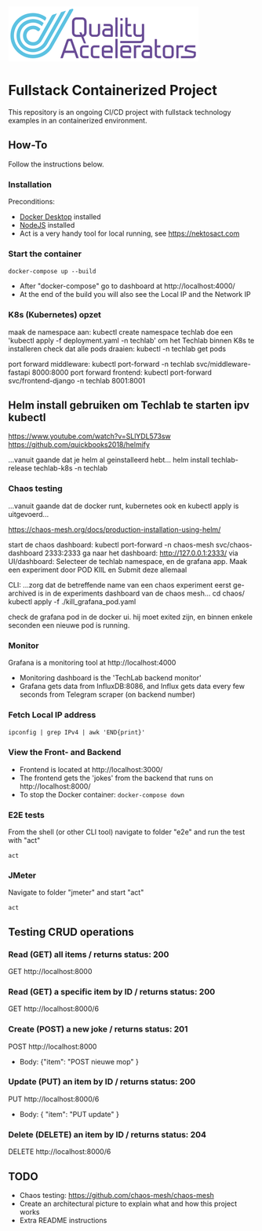 ![logo](src/qa.png)

# Fullstack Containerized Project

This repository is an ongoing CI/CD project with fullstack technology examples in an containerized environment. 

## How-To
Follow the instructions below. 

### Installation
Preconditions:
- [Docker Desktop](https://docs.docker.com/desktop/install/windows-install/) installed
- [NodeJS](https://nodejs.org/en/download/package-manager) installed
- Act is a very handy tool for local running, see <https://nektosact.com>

### Start the container
```docker-compose up --build```
- After "docker-compose" go to dashboard at http://localhost:4000/
- At the end of the build you will also see the Local IP and the Network IP

### K8s (Kubernetes) opzet
maak de namespace aan: kubectl create namespace techlab
doe een 'kubectl apply -f deployment.yaml -n techlab' om het Techlab binnen K8s te installeren
check dat alle pods draaien: kubectl -n techlab get pods

port forward middleware:  kubectl port-forward -n techlab svc/middleware-fastapi 8000:8000
port forward frontend: kubectl port-forward svc/frontend-django -n techlab 8001:8001

## Helm install gebruiken om Techlab te starten ipv kubectl
https://www.youtube.com/watch?v=SLlYDL573sw
https://github.com/quickbooks2018/helmify

...vanuit gaande dat je helm al geinstalleerd hebt...
helm install techlab-release techlab-k8s -n techlab


### Chaos testing
...vanuit gaande dat de docker runt, kubernetes ook en kubectl apply is uitgevoerd...

https://chaos-mesh.org/docs/production-installation-using-helm/

start de chaos dashboard:  kubectl port-forward -n chaos-mesh svc/chaos-dashboard 2333:2333
ga naar het dashboard:  http://127.0.0.1:2333/
via UI/dashboard: Selecteer de techlab namespace, en de grafana app. 
Maak een experiment door POD KIlL en Submit deze allemaal 

CLI:
...zorg dat de betreffende name van een chaos experiment eerst ge-archived is in de experiments dashboard van de chaos mesh...
cd chaos/
kubectl apply -f ./kill_grafana_pod.yaml

check de grafana pod in de docker ui. hij moet exited zijn, en binnen enkele seconden een nieuwe pod is running.

### Monitor
Grafana is a monitoring tool at http://localhost:4000

- Monitoring dashboard is the 'TechLab backend monitor'
- Grafana gets data from InfluxDB:8086, and Influx gets data every few seconds from Telegram scraper (on backend number)

### Fetch Local IP address
```ipconfig | grep IPv4 | awk 'END{print}'```  


### View the Front- and Backend 
- Frontend is located at http://localhost:3000/
- The frontend gets the 'jokes' from the backend that runs on http://localhost:8000/
- To stop the Docker container:
 ```docker-compose down```

### E2E tests
From the shell (or other CLI tool) navigate to folder "e2e" and run the test with "act"

```cd e2e
act
```
### JMeter
Navigate to folder "jmeter" and start "act"

```cd jmeter
act
```

## Testing CRUD operations

### Read (GET) all items / returns status: 200
GET http://localhost:8000

### Read (GET) a specific item by ID / returns status: 200
GET http://localhost:8000/6

### Create (POST) a new joke / returns status: 201
POST http://localhost:8000
- Body: {"item": "POST nieuwe mop" }

### Update (PUT) an item by ID / returns status: 200
PUT http://localhost:8000/6
- Body: { "item": "PUT update" }

### Delete (DELETE) an item by ID / returns status: 204
DELETE http://localhost:8000/6

## TODO
- Chaos testing: https://github.com/chaos-mesh/chaos-mesh
- Create an architectural picture to explain what and how this project works
- Extra README instructions